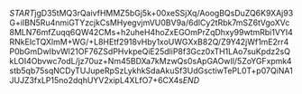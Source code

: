 $START$jgD35tMQ3rQaivfHMMZ5bGj5k+00xeSSjXq/AoogBQsDuZQ6K9XAj93G+iIBN5Ru4nmiGTYzcjkCsMHyegvjmVU0BV9a/6dlCy2tRbk7mSZ6tVgoXVc8MLN76mfZuqq6QW42CMs+h2uheH4hoZxEGOmPrZqDhxy99wtmRbi1VYI4RNkElcTQXlmM+WG/+L8HEtf2918vHby1xoUWGXxB82Q/Z9Y42jWf1mE2rr4P0bGmDwIbvWl21OF76ZSdPHvkpeQiE25dliP8f3Gcz0xTH1LAo7suKpdz2sQkLOI4Obvwc7odL/jz70uz+Nm45BDXa7kMzwQs0sApGAOwIl/5ZoYGFxpmk4stb5qb75sqNCDyTUJupeRpSzLykhkSdaAkuSf3UdGsctiwTePL0T+p07QiNA1JUJZ3fxLP15no2dqhUYV2xipL4XLfO7+6CX4s$END$